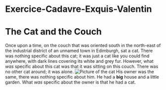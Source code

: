 # Exercice-Cadavre-Exquis-Valentin
# The Cat and the Couch
Once upon a time, on the couch that was oriented south in the north-east of the industrial district of an unnamed town in Edimburgh, sat a cat.
There was nothing specific about this cat; it was just a cat like you could find anywhere, with dark lines covering its white and grey fur.
However, what *was* specific about this cat was that it was sitting on this couch. There was no other cat around; it was alone.
![Picture of the cat](https://cdn.pixabay.com/photo/2013/04/01/03/45/cat-98359__340.jpg "The cat")
His owner was the same, there was nothing specific about him.
He had a **big** house and a little garden.
What *was* specific about the owner is that he had a cat.
